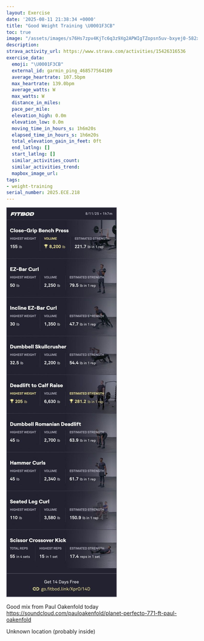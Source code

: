 ```yaml
---
layout: Exercise
date: '2025-08-11 21:38:34 +0000'
title: "Good Weight Training \U0001F3CB️"
toc: true
image: "/assets/images/s76Hs7zpv4KjTc6q3z9Xg2APWIgTZopsn5uv-bxyej0-582x2048.jpg.jpeg"
description:
strava_activity_url: https://www.strava.com/activities/15426316536
exercise_data:
  emoji: "\U0001F3CB️"
  external_id: garmin_ping_468577564109
  average_heartrate: 107.5bpm
  max_heartrate: 139.0bpm
  average_watts: W
  max_watts: W
  distance_in_miles:
  pace_per_mile:
  elevation_high: 0.0m
  elevation_low: 0.0m
  moving_time_in_hours_s: 1h6m20s
  elapsed_time_in_hours_s: 1h6m20s
  total_elevation_gain_in_feet: 0ft
  end_latlng: []
  start_latlng: []
  similar_activities_count:
  similar_activities_trend:
  mapbox_image_url:
tags:
- weight-training
serial_number: 2025.ECE.218
---
```

![Good Weight Training](/assets/images/s76Hs7zpv4KjTc6q3z9Xg2APWIgTZopsn5uv-bxyej0-582x2048.jpg.jpeg)

Good mix from Paul Oakenfold today https://soundcloud.com/pauloakenfold/planet-perfecto-771-ft-paul-oakenfold

Unknown location (probably inside)
